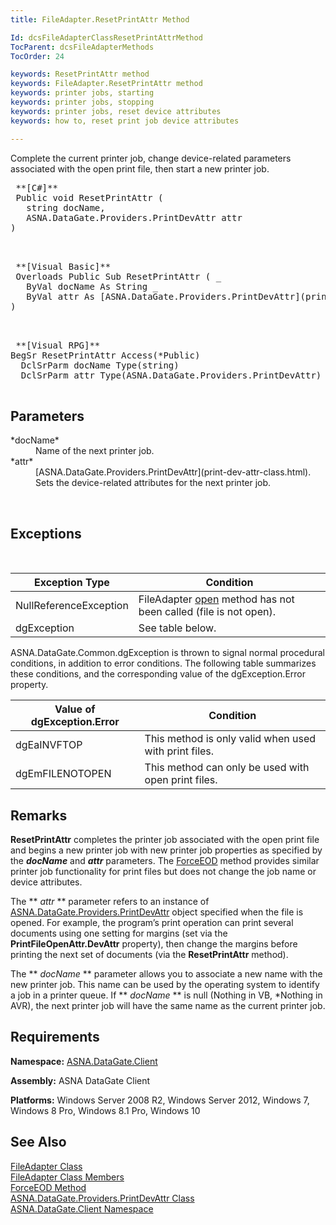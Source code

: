 ```yaml
---
title: FileAdapter.ResetPrintAttr Method

Id: dcsFileAdapterClassResetPrintAttrMethod
TocParent: dcsFileAdapterMethods
TocOrder: 24

keywords: ResetPrintAttr method
keywords: FileAdapter.ResetPrintAttr method
keywords: printer jobs, starting
keywords: printer jobs, stopping
keywords: printer jobs, reset device attributes
keywords: how to, reset print job device attributes

---
```


Complete the current printer job, change device-related parameters associated with the open print file, then start a new printer job.
<pre> **[C#]** 
 Public void ResetPrintAttr (
   string docName,
   ASNA.DataGate.Providers.PrintDevAttr attr
)

      </pre>
<pre> **[Visual Basic]** 
 Overloads Public Sub ResetPrintAttr ( _
   ByVal docName As String _
   ByVal attr As [ASNA.DataGate.Providers.PrintDevAttr](print-dev-attr-class.html)
)

      </pre>
<pre class="prettyprint"> **[Visual RPG]** 
BegSr ResetPrintAttr Access(*Public)
  DclSrParm docName Type(string)
  DclSrParm attr Type(ASNA.DataGate.Providers.PrintDevAttr)
      </pre>

## Parameters

<dl>
        <dt>
 *docName* 
        </dt>
        <dd>Name of the next printer job. </dd>
        <dt>
 *attr* 
        </dt>
        <dd>[ASNA.DataGate.Providers.PrintDevAttr](print-dev-attr-class.html). 
								Sets the device-related attributes for the next printer job.</dd>
</dl>
      <br />

## Exceptions

<br />



| Exception Type | Condition |
| ---- | ---- |
| NullReferenceException | FileAdapter [open](file-adapter-class-open-method.html) method has not been called (file is not open). |
| dgException | See table below. |



ASNA.DataGate.Common.dgException is thrown to signal normal procedural conditions, in addition to error conditions. The following table summarizes these conditions, and the corresponding value of the dgException.Error property.
<br />



| Value of dgException.Error | Condition |
| ---- | ---- |
| dgEaINVFTOP | This method is only valid when used with print files. |
| dgEmFILENOTOPEN | This method can only be used with open print files. |



## Remarks

**ResetPrintAttr** completes the printer job associated with the open print file and begins a new printer job with new printer job properties as specified by the ***docName*** and ***attr*** parameters. The [ForceEOD](file-adapter-class-force-eod-method.html) method provides similar printer job functionality for print files but does not change the job name or device attributes. 

The ** *attr* ** parameter refers to an instance of [ ASNA.DataGate.Providers.PrintDevAttr](print-dev-attr-class.html) object specified when the file is opened. For example, the program’s print operation can print several documents using one setting for margins (set via the **PrintFileOpenAttr.DevAttr** property), then change the margins before printing the next set of documents (via the **ResetPrintAttr** method).

The ** *docName* ** parameter allows you to associate a new name with the new printer job. This name can be used by the operating system to identify a job in a printer queue. If ** *docName* ** is null (Nothing in VB, *Nothing in AVR), the next printer job will have the same name as the current printer job.
## Requirements

**Namespace:** [ASNA.DataGate.Client](datagate-client-namespace.html) 

**Assembly:** ASNA DataGate Client

**Platforms:** Windows Server 2008 R2, Windows Server 2012, Windows 7, Windows 8 Pro, Windows 8.1 Pro, Windows 10
## See Also


[FileAdapter Class](file-adapter-class.html)
      <br />
[FileAdapter Class Members](file-adapter-members.html)
      <br />
[ForceEOD Method](file-adapter-class-force-eod-method.html)
      <br />
[ASNA.DataGate.Providers.PrintDevAttr Class](print-dev-attr-class.html)
      <br />
[ASNA.DataGate.Client Namespace](datagate-client-namespace.html)

